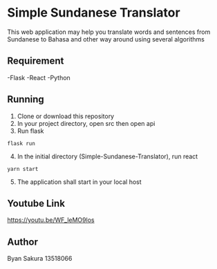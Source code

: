 # Simple Sundanese Translator
This web application may help you translate words and sentences from Sundanese to Bahasa and other way around using several algorithms

## Requirement
-Flask
-React
-Python

## Running
1. Clone or download this repository
2. In your project directory, open src then open api
3. Run flask
```
flask run
```
4. In the initial directory (Simple-Sundanese-Translator), run react
```
yarn start
```
5. The application shall start in your local host

## Youtube Link

https://youtu.be/WF_leMO9los

## Author
Byan Sakura
13518066
